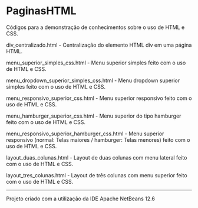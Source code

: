 # PaginasHTML
Códigos para a demonstração de conhecimentos sobre o uso de HTML e CSS. 

div_centralizado.html - Centralização do elemento HTML div em uma página HTML.

menu_superior_simples_css.html - Menu superior simples feito com o uso de HTML e CSS.

menu_dropdown_superior_simples_css.html - Menu dropdown superior simples feito com o uso de HTML e CSS.

menu_responsivo_superior_css.html - Menu superior responsivo feito com o uso de HTML e CSS.

menu_hamburger_superior_css.html - Menu superior do tipo hamburger feito com o uso de HTML e CSS.

menu_responsivo_superior_hamburger_css.html - Menu superior responsivo (normal: Telas maiores / hamburger: Telas menores) feito com o uso de HTML e CSS.

layout_duas_colunas.html - Layout de duas colunas com menu lateral feito com o uso de HTML e CSS.

layout_tres_colunas.html - Layout de três colunas com menu superior feito com o uso de HTML e CSS.


-----------------------------------------------------------
Projeto criado com a utilização da IDE Apache NetBeans 12.6
